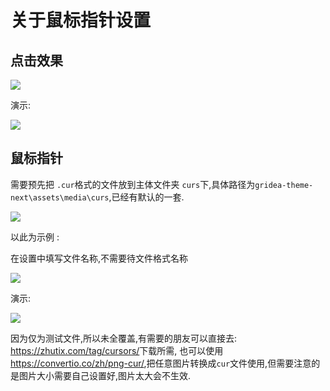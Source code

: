 # 关于鼠标指针设置

## 点击效果

![](https://upimage.alexhchu.com/2020/04/23/f0c42f4f8f901.png)

演示:

![](https://upimage.alexhchu.com/2020/04/23/3620409f14fd1.gif)

## 鼠标指针

需要预先把 `.cur`格式的文件放到主体文件夹 `curs`下,具体路径为`gridea-theme-next\assets\media\curs`,已经有默认的一套.

![](https://upimage.alexhchu.com/2020/04/23/2c9e94422d891.png)

以此为示例 :

在设置中填写文件名称,不需要待文件格式名称

![](https://upimage.alexhchu.com/2020/04/23/f70ca1ea2e7cc.png)

演示:

![](https://upimage.alexhchu.com/2020/04/23/475ae5ea1d6c4.gif)

因为仅为测试文件,所以未全覆盖,有需要的朋友可以直接去:
<https://zhutix.com/tag/cursors/>下载所需,
也可以使用<https://convertio.co/zh/png-cur/>,把任意图片转换成`cur`文件使用,但需要注意的是图片大小需要自己设置好,图片太大会不生效.

